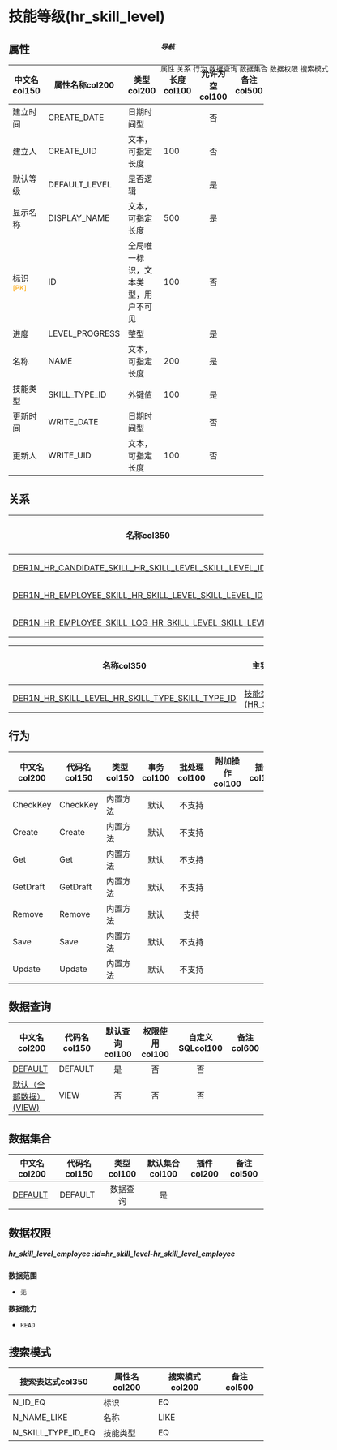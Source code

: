 # 技能等级(hr_skill_level)  <!-- {docsify-ignore-all} -->


## 属性
|    中文名col150 | 属性名称col200           | 类型col200     | 长度col100    |允许为空col100    |  备注col500  |
| --------   |------------| -----  | -----  | :----: | -------- |
|建立时间|CREATE_DATE|日期时间型||否||
|建立人|CREATE_UID|文本，可指定长度|100|否||
|默认等级|DEFAULT_LEVEL|是否逻辑||是||
|显示名称|DISPLAY_NAME|文本，可指定长度|500|是||
|标识<sup class="footnote-symbol"><font color=orange>[PK]</font></sup>|ID|全局唯一标识，文本类型，用户不可见|100|否||
|进度|LEVEL_PROGRESS|整型||是||
|名称|NAME|文本，可指定长度|200|是||
|技能类型|SKILL_TYPE_ID|外键值|100|是||
|更新时间|WRITE_DATE|日期时间型||否||
|更新人|WRITE_UID|文本，可指定长度|100|否||


## 关系

<el-row>
<el-tabs v-model="show_der">
<el-tab-pane label="主关系" name="major">

| 名称col350     |   从实体col200 | 关系类型col200     |   备注col500  |
| -------- |---------- |------------|----- |
|[DER1N_HR_CANDIDATE_SKILL_HR_SKILL_LEVEL_SKILL_LEVEL_ID](der/DER1N_HR_CANDIDATE_SKILL_HR_SKILL_LEVEL_SKILL_LEVEL_ID)|[候选人的技能水平(HR_CANDIDATE_SKILL)](module/hr/hr_candidate_skill)|1:N关系||
|[DER1N_HR_EMPLOYEE_SKILL_HR_SKILL_LEVEL_SKILL_LEVEL_ID](der/DER1N_HR_EMPLOYEE_SKILL_HR_SKILL_LEVEL_SKILL_LEVEL_ID)|[员工的技能等级(HR_EMPLOYEE_SKILL)](module/hr/hr_employee_skill)|1:N关系||
|[DER1N_HR_EMPLOYEE_SKILL_LOG_HR_SKILL_LEVEL_SKILL_LEVEL_ID](der/DER1N_HR_EMPLOYEE_SKILL_LOG_HR_SKILL_LEVEL_SKILL_LEVEL_ID)|[技能历史(HR_EMPLOYEE_SKILL_LOG)](module/hr/hr_employee_skill_log)|1:N关系||


</el-tab-pane>
<el-tab-pane label="从关系" name="minor">

|  名称col350   | 主实体col200   | 关系类型col200   |    备注col500  |
| -------- |---------- |-----------|----- |
|[DER1N_HR_SKILL_LEVEL_HR_SKILL_TYPE_SKILL_TYPE_ID](der/DER1N_HR_SKILL_LEVEL_HR_SKILL_TYPE_SKILL_TYPE_ID)|[技能类型(HR_SKILL_TYPE)](module/hr/hr_skill_type)|1:N关系||

</el-tab-pane>
</el-tabs>
</el-row>

## 行为
| 中文名col200    | 代码名col150    | 类型col150    | 事务col100   | 批处理col100   | 附加操作col100  | 插件col150    |  备注col300  |
| -------- |---------- |----------- |:----:|:----:|---------| ----- | ----- |
|CheckKey|CheckKey|内置方法|默认|不支持||||
|Create|Create|内置方法|默认|不支持||||
|Get|Get|内置方法|默认|不支持||||
|GetDraft|GetDraft|内置方法|默认|不支持||||
|Remove|Remove|内置方法|默认|支持||||
|Save|Save|内置方法|默认|不支持||||
|Update|Update|内置方法|默认|不支持||||

## 数据查询
| 中文名col200    | 代码名col150    | 默认查询col100 | 权限使用col100 | 自定义SQLcol100 |  备注col600|
| --------  | --------   | :----:  |:----:  | :----:  |----- |
|[DEFAULT](module/hr/hr_skill_level/query/Default)|DEFAULT|是|否 |否 ||
|[默认（全部数据）(VIEW)](module/hr/hr_skill_level/query/View)|VIEW|否|否 |否 ||

## 数据集合
| 中文名col200  | 代码名col150  | 类型col100 | 默认集合col100 |   插件col200|   备注col500|
| --------  | --------   | :----:   | :----:   | ----- |----- |
|[DEFAULT](module/hr/hr_skill_level/dataset/Default)|DEFAULT|数据查询|是|||

## 数据权限

##### hr_skill_level_employee :id=hr_skill_level-hr_skill_level_employee

<p class="panel-title"><b>数据范围</b></p>

* `无`

<p class="panel-title"><b>数据能力</b></p>

* `READ`




## 搜索模式
|   搜索表达式col350   |    属性名col200    |    搜索模式col200        |备注col500  |
| -------- |------------|------------|------|
|N_ID_EQ|标识|EQ||
|N_NAME_LIKE|名称|LIKE||
|N_SKILL_TYPE_ID_EQ|技能类型|EQ||

<div style="display: block; overflow: hidden; position: fixed; top: 140px; right: 100px;">

##### 导航
<el-anchor >
<el-anchor-link :href="`#/module/hr/hr_skill_level?id=属性`">
  属性
</el-anchor-link>
<el-anchor-link :href="`#/module/hr/hr_skill_level?id=关系`">
  关系
</el-anchor-link>
<el-anchor-link :href="`#/module/hr/hr_skill_level?id=行为`">
  行为
</el-anchor-link>
<el-anchor-link :href="`#/module/hr/hr_skill_level?id=数据查询`">
  数据查询
</el-anchor-link>
<el-anchor-link :href="`#/module/hr/hr_skill_level?id=数据集合`">
  数据集合
</el-anchor-link>
<el-anchor-link :href="`#/module/hr/hr_skill_level?id=数据权限`">
  数据权限
</el-anchor-link>
<el-anchor-link :href="`#/module/hr/hr_skill_level?id=搜索模式`">
  搜索模式
</el-anchor-link>
</el-anchor>
</div>

<script>
 const { createApp } = Vue
  createApp({
    data() {
      return {
show_der:'major',


      }
    },
    methods: {
    }
  }).use(ElementPlus).mount('#app')
</script>